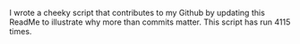 I wrote a cheeky script that contributes to my Github by updating this ReadMe to illustrate why more than commits matter. This script has run 4115 times.